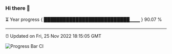 ### Hi there 👋

⏳ Year progress { ███████████████████████████▁▁▁ } 90.07 %

---

⏰ Updated on Fri, 25 Nov 2022 18:15:05 GMT

![Progress Bar CI](https://github.com/liununu/liununu/workflows/Progress%20Bar%20CI/badge.svg)
